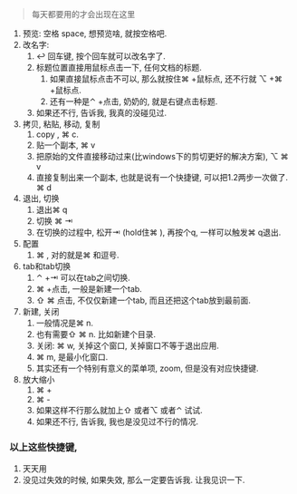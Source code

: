 > 每天都要用的才会出现在这里

1. 预览: 空格 space, 想预览啥, 就按空格吧.
2. 改名字: 
   1. ↩︎ 回车键, 按个回车就可以改名字了.
   2. 标题位置直接用鼠标点击一下, 任何文档的标题.
      1. 如果直接鼠标点击不可以, 那么就按住⌘ +鼠标点, 还不行就 ⌥ +⌘ +鼠标点.
      2. 还有一种是⌃ +点击, 奶奶的, 就是右键点击标题.
   3. 如果还不行, 告诉我, 我真的没碰见过.
3. 拷贝, 粘贴, 移动, 复制
   1. copy , ⌘ c.
   2. 贴一个副本, ⌘ v
   3. 把原始的文件直接移动过来(比windows下的剪切更好的解决方案), ⌥ ⌘ v
   4. 直接复制出来一个副本, 也就是说有一个快捷键, 可以把1.2两步一次做了. ⌘ d
4. 退出, 切换
   1. 退出⌘ q
   2. 切换 ⌘ ⇥ 
   3. 在切换的过程中, 松开⇥ (hold住⌘ ), 再按个q, 一样可以触发⌘ q退出.
5. 配置
   1. ⌘ ,  对的就是⌘ 和逗号.
6. tab和tab切换
   1. ⌃ +⇥ 可以在tab之间切换.
   2. ⌘ +点击, 一般是新建一个tab.
   3. ⇧ ⌘ 点击, 不仅仅新建一个tab, 而且还把这个tab放到最前面.
7. 新建, 关闭
   1. 一般情况是⌘ n.
   2. 也有需要⇧ ⌘ n. 比如新建个目录.
   3. 关闭: ⌘ w, 关掉这个窗口, 关掉窗口不等于退出应用.
   4. ⌘ m, 是最小化窗口.
   5. 其实还有一个特别有意义的菜单项, zoom, 但是没有对应快捷键.
8. 放大缩小
   1. ⌘ +
   2. ⌘ -
   3. 如果这样不行那么就加上⇧ 或者⌥ 或者⌃ 试试.
   4. 如果还不行, 告诉我, 我也是没见过不行的情况.

### 以上这些快捷键, 

1. 天天用
2. 没见过失效的时候, 如果失效, 那么一定要告诉我. 让我见识一下.


